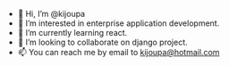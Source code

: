 - 👋 Hi, I’m @kijoupa
- 👀 I’m interested in enterprise application development.
- 🌱 I’m currently learning react.
- 💞️ I’m looking to collaborate on django project.
- 📫 You can reach me by email to kijoupa@hotmail.com

<!---
kijoupa/kijoupa is a ✨ special ✨ repository because its `README.md` (this file) appears on your GitHub profile.
You can click the Preview link to take a look at your changes.
--->
